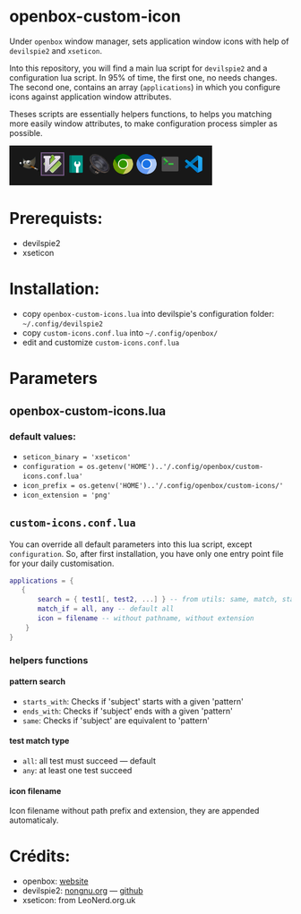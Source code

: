 # openbox-custom-icon
Under `openbox` window manager, sets application window icons with help of `devilspie2` and `xseticon`.

Into this repository, you will find a main lua script for `devilspie2` and a configuration lua script.
In 95% of time, the first one, no needs changes. The second one, contains an array (`applications`) in which you configure icons against application window attributes.

Theses scripts are essentially helpers functions, to helps you matching more easily window attributes, to make configuration process simpler as possible.

![screenshot](screenshot.png)

# Prerequists:
- devilspie2
- xseticon

# Installation:
- copy `openbox-custom-icons.lua` into devilspie's configuration folder: `~/.config/devilspie2`
- copy `custom-icons.conf.lua` into `~/.config/openbox/`
- edit and customize `custom-icons.conf.lua`

# Parameters
## openbox-custom-icons.lua
### default values:
- `seticon_binary = 'xseticon'`
- `configuration = os.getenv('HOME')..'/.config/openbox/custom-icons.conf.lua'`
- `icon_prefix = os.getenv('HOME')..'/.config/openbox/custom-icons/'`
- `icon_extension = 'png'`

## `custom-icons.conf.lua`
You can override all default parameters into this lua script, except `configuration`. So, after first installation,  you have only one entry point file for your daily customisation.

```lua
applications = {
   {
       search = { test1[, test2, ...] } -- from utils: same, match, starts_with, ends_with
       match_if = all, any -- default all
       icon = filename -- without pathname, without extension
    }
}
```
### helpers functions
#### pattern search
- `starts_with`: Checks if 'subject' starts with a given 'pattern'
- `ends_with`: Checks if 'subject' ends with a given 'pattern'
- `same`: Checks if 'subject' are equivalent to 'pattern'

#### test match type
- `all`: all test must succeed ― default
- `any`: at least one test succeed

#### icon filename
Icon filename without path prefix and extension, they are appended automaticaly.

# Crédits:
- openbox: [website](https://openbox.org/)
- devilspie2: [nongnu.org](https://www.nongnu.org/devilspie2/) ― [github](https://github.com/dsalt/devilspie2)
- xseticon: from LeoNerd.org.uk